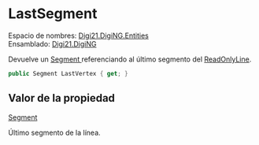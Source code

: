 # LastSegment

Espacio de nombres: [Digi21.DigiNG.Entities](../../../)  
Ensamblado: [Digi21.DigiNG](../../../../)

Devuelve un [Segment ](../../../../digi21.math/clases/segment.md)referenciando al último segmento del [ReadOnlyLine](../).

```csharp
public Segment LastVertex { get; }
```

## Valor de la propiedad

[Segment](../../../../digi21.math/clases/segment.md)

Último segmento de la línea.



